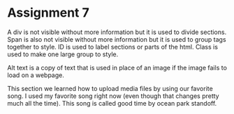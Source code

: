 # Assignment 7
A div is not visible without more information but it is used to divide sections. Span is also not visible without more information but it is used to group tags together to style. ID is used to label sections or parts of the html. Class is used to make one large group to style.

Alt text is a copy of text that is used in place of an image if the image fails to load on a webpage.

This section we learned how to upload media files by using our favorite song. I used my favorite song right now (even though that changes pretty much all the time). This song is called good time by ocean park standoff.
